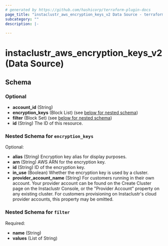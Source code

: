 ```yaml
---
# generated by https://github.com/hashicorp/terraform-plugin-docs
page_title: "instaclustr_aws_encryption_keys_v2 Data Source - terraform-provider-instaclustr"
subcategory: ""
description: |-
  
---
```


# instaclustr_aws_encryption_keys_v2 (Data Source)





<!-- schema generated by tfplugindocs -->
## Schema

### Optional

- **account_id** (String)
- **encryption_keys** (Block List) (see [below for nested schema](#nestedblock--encryption_keys))
- **filter** (Block Set) (see [below for nested schema](#nestedblock--filter))
- **id** (String) The ID of this resource.

<a id="nestedblock--encryption_keys"></a>
### Nested Schema for `encryption_keys`

Optional:

- **alias** (String) Encryption key alias for display purposes.
- **arn** (String) AWS ARN for the encryption key.
- **id** (String) ID of the encryption key.
- **in_use** (Boolean) Whether the encryption key is used by a cluster.
- **provider_account_name** (String) For customers running in their own account. Your provider account can be found on the Create Cluster page on the Instaclustr Console, or the "Provider Account" property on any existing cluster. For customers provisioning on Instaclustr's cloud provider accounts, this property may be omitted.


<a id="nestedblock--filter"></a>
### Nested Schema for `filter`

Required:

- **name** (String)
- **values** (List of String)



